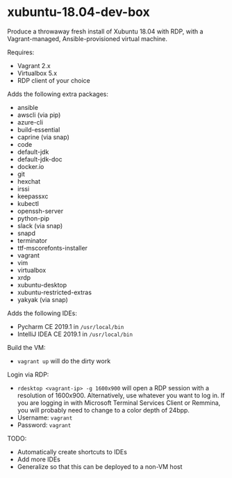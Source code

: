 # xubuntu-18.04-dev-box
Produce a throwaway fresh install of Xubuntu 18.04 with RDP, with a Vagrant-managed, Ansible-provisioned virtual machine.

Requires:
- Vagrant 2.x
- Virtualbox 5.x
- RDP client of your choice

Adds the following extra packages:
- ansible
- awscli (via pip)
- azure-cli
- build-essential
- caprine (via snap)
- code
- default-jdk
- default-jdk-doc
- docker.io
- git
- hexchat
- irssi
- keepassxc
- kubectl
- openssh-server
- python-pip
- slack (via snap)
- snapd
- terminator
- ttf-mscorefonts-installer
- vagrant
- vim
- virtualbox
- xrdp
- xubuntu-desktop
- xubuntu-restricted-extras
- yakyak (via snap)

Adds the following IDEs:
- Pycharm CE 2019.1 in `/usr/local/bin`
- IntelliJ IDEA CE 2019.1 in `/usr/local/bin`

Build the VM:
- `vagrant up` will do the dirty work

Login via RDP:
- `rdesktop <vagrant-ip> -g 1600x900` will open a RDP session with a resolution of 1600x900. Alternatively, use whatever you want to log in. If you are logging in with Microsoft Terminal Services Client or Remmina, you will probably need to change to a color depth of 24bpp.
- Username: `vagrant`
- Password: `vagrant`

TODO:
- Automatically create shortcuts to IDEs
- Add more IDEs
- Generalize so that this can be deployed to a non-VM host
